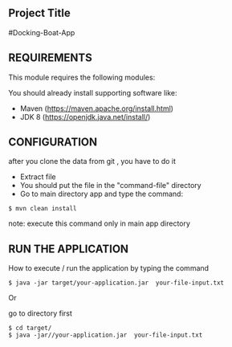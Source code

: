 ## Project Title
#Docking-Boat-App


REQUIREMENTS
------------

This module requires the following modules:

You should already install supporting software like:
 * Maven (https://maven.apache.org/install.html)
 * JDK 8 (https://openjdk.java.net/install/)
 
 CONFIGURATION
 -------------
after you clone the data from git , you have to do it
 * Extract file 
 * You should put the file in the "command-file" directory
 * Go to main directory app and type the command:
 
```
$ mvn clean install
```
note: execute this command only in main app directory


RUN THE APPLICATION
----------
How to execute / run the application by typing the command
```
$ java -jar target/your-application.jar  your-file-input.txt
```
Or

go to directory first
```
$ cd target/
$ java -jar//your-application.jar  your-file-input.txt
```
